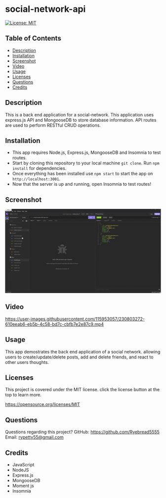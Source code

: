 # social-network-api

[![License: MIT](https://img.shields.io/badge/License-MIT-yellow.svg)](https://opensource.org/licenses/MIT)

## Table of Contents
* [Description](#description)
* [Installation](#installation)
* [Screenshot](#screenshot)
* [Video](#video)
* [Usage](#usage)
* [Licenses](#license)
* [Questions](#questions)
* [Credits](#credits)

## Description
This is a back end application for a social-network. This application uses express.js API and MongooseDB to store database information. API routes are used to perform RESTful CRUD operations.

## Installation
- This app requires Node.js, Express.js, MongooseDB and Insomnia to test routes.
- Start by cloning this repository to your local machine `git clone`. Run ```npm install``` for dependencies.
- Once everything has been installed use ```npm start``` to start the app on ```http://localhost:3001```.
- Now that the server is up and running, open Insomnia to test routes!

## Screenshot
![](assets/social-network-api.gif)

## Video
https://user-images.githubusercontent.com/115953057/230803272-610eeab6-eb5b-4c58-bd7c-cbfb7e2e87c9.mp4

## Usage
This app demostrates the back end application of a social network. allowing users to create/update/delete posts, add and delete friends, and react to other users thoughts.

## Licenses
This project is covered under the MIT license. click the license button at the top to learn more.

https://opensource.org/licenses/MIT

## Questions
Questions regarding this project?
GitHub: https://github.com/Ryebread5555
Email: rypetty55@gmail.com

## Credits
- JavaScript
- NodeJS
- Express.js
- MongooseDB
- Moment js
- Insomnia
